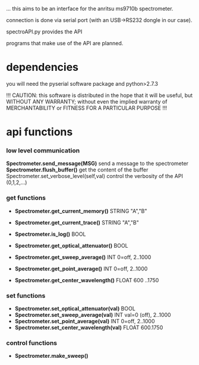 ... this aims to be an interface for the anritsu ms9710b spectrometer.

connection is done via serial port (with an USB->RS232 dongle in our case).

spectroAPI.py provides the API

programs that make use of the API are planned.

# dependencies 
you will need the pyserial software package and python>2.7.3

!!! CAUTION: this software is distributed in the hope that it will be useful, but WITHOUT ANY WARRANTY; without even the implied warranty of MERCHANTABILITY or FITNESS FOR A PARTICULAR PURPOSE !!!


# api functions 


### low level communication 

**Spectrometer.send_message(MSG)**          send a message to the spectrometer    
**Spectrometer.flush_buffer()**		get the content of the buffer   
Spectrometer.set_verbose_level(self,val) control the verbosity of the API (0,1,2,...)   

### get functions

* **Spectrometer.get_current_memory()**       STRING     "A","B"   
* **Spectrometer.get_current_trace()**        STRING     "A","B"   
* **Spectrometer.is_log()**			BOOL  	   
* **Spectrometer.get_optical_attenuator()**   BOOL  

* **Spectrometer.get_sweep_average()**	INT   0=off, 2..1000   
* **Spectrometer.get_point_average()**	INT   0=off, 2..1000   
* **Spectrometer.get_center_wavelength()**    FLOAT 600 ..1750  

### set functions  
* **Spectrometer.set_optical_attenuator(val)**   BOOL   
* **Spectrometer.set_sweep_average(val)**     INT val=0 (off), 2..1000  
* **Spectrometer.set_point_average(val)**	INT   0=off, 2..1000  
* **Spectrometer.set_center_wavelength(val)** FLOAT 600.1750  

### control functions 
* **Spectrometer.make_sweep()**   
